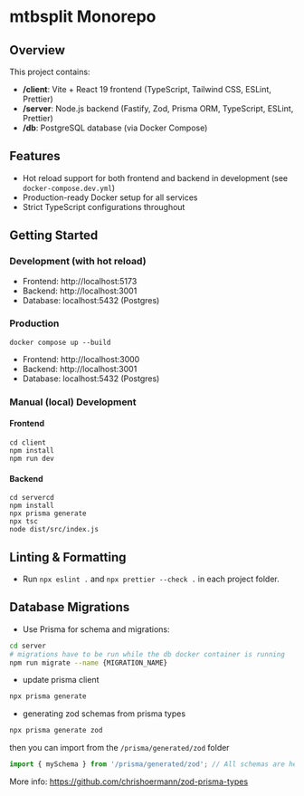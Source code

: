 # mtbsplit Monorepo

## Overview

This project contains:

- **/client**: Vite + React 19 frontend (TypeScript, Tailwind CSS, ESLint, Prettier)
- **/server**: Node.js backend (Fastify, Zod, Prisma ORM, TypeScript, ESLint, Prettier)
- **/db**: PostgreSQL database (via Docker Compose)

## Features

- Hot reload support for both frontend and backend in development (see `docker-compose.dev.yml`)
- Production-ready Docker setup for all services
- Strict TypeScript configurations throughout

## Getting Started

### Development (with hot reload)

- Frontend: http://localhost:5173
- Backend: http://localhost:3001
- Database: localhost:5432 (Postgres)

### Production

```
docker compose up --build
```

- Frontend: http://localhost:3000
- Backend: http://localhost:3001
- Database: localhost:5432 (Postgres)

### Manual (local) Development

#### Frontend

```
cd client
npm install
npm run dev
```

#### Backend

```
cd servercd
npm install
npx prisma generate
npx tsc
node dist/src/index.js
```

## Linting & Formatting

- Run `npx eslint .` and `npx prettier --check .` in each project folder.

## Database Migrations

- Use Prisma for schema and migrations:

```bash
cd server
# migrations have to be run while the db docker container is running
npm run migrate --name {MIGRATION_NAME}
```

- update prisma client

```bash
npx prisma generate
```

- generating zod schemas from prisma types

```bash
npx prisma generate zod
```

then you can import from the `/prisma/generated/zod` folder

```ts
import { mySchema } from '/prisma/generated/zod'; // All schemas are here by default, use the 'output' option to change it
```

More info: https://github.com/chrishoermann/zod-prisma-types
